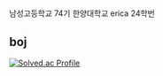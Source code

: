 

## 
남성고등학교 74기
한양대학교 erica 24학번

## boj
   [![Solved.ac Profile](http://mazassumnida.wtf/api/v2/generate_badge?boj=hi385790)](https://solved.ac/hi385790)
